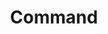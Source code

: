 ---
title: "Command"
index: "command"
permalink: /spells/command/
tags:
  - Spell
  - 1st Level
  - Enchantment
available_for:
  - Cleric
  - Paladin
level: "1st Level"
school: "Enchantment"
range: "60 ft"
comp:
  - V
duration: "1 Round"
attack: "WIS Save"
description: |
  You speak a one-word command to a creature you can see within range. The target must succeed on a wisdom saving throw or follow the command on its next turn. The spell has no effect if the target is undead, if it doesn't understand your language, or if your command is directly harmful to it.

  Some typical commands and their effects follow. You might issue a command other than one described here. If you do so, the GM determines how the target behaves. If the target can't follow your command, the spell ends.

  ***Approach.*** The target moves toward you by the shortest and most direct route, ending its turn if it moves within 5 feet of you.

  ***Drop.*** The target drops whatever it is holding and then ends its turn.

  ***Flee.*** The target spends its turn moving away from you by the fastest available means.

  ***Grovel.*** The target falls prone and then ends its turn.

  ***Halt.*** The target doesn't move and takes no actions. A flying creature stays aloft, provided that it is able to do so. If it must move to stay aloft, it flies the minimum distance needed to remain in the air.

  **At higher levels.** When you cast this spell using a spell slot of 2nd level or higher, you can affect one additional creature for each slot level above 1st. The creatures must be within 30 feet of each other when you target them.
excerpt: "You speak a one-word command to a creature you can see within range."
source: "Basic Rules"
---